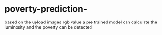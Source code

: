 # poverty-prediction-
based on the upload images rgb value a pre trained model can calculate the luminosity and the poverty can be detected

